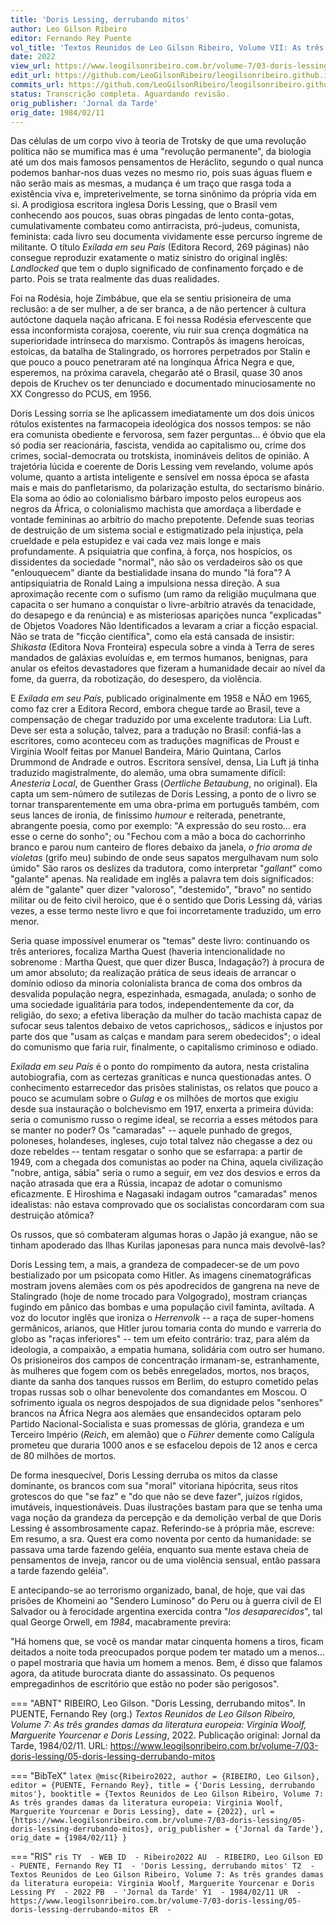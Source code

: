 ```yaml
---
title: 'Doris Lessing, derrubando mitos'
author: Leo Gilson Ribeiro
editor: Fernando Rey Puente
vol_title: 'Textos Reunidos de Leo Gilson Ribeiro, Volume VII: As três grandes damas da literatura europeia: Virginia Woolf, Marguerite Yourcenar e Doris Lessing'
date: 2022
view_url: https://www.leogilsonribeiro.com.br/volume-7/03-doris-lessing/05-doris-lessing-derrubando-mitos
edit_url: https://github.com/LeoGilsonRibeiro/leogilsonribeiro.github.io/edit/main/docs/markdown/volume-7/03-doris-lessing/05-doris-lessing-derrubando-mitos.md
commits_url: https://github.com/LeoGilsonRibeiro/leogilsonribeiro.github.io/commits/main/docs/markdown/volume-7/03-doris-lessing/05-doris-lessing-derrubando-mitos.md
status: Transcrição completa. Aguardando revisão.
orig_publisher: 'Jornal da Tarde'
orig_date: 1984/02/11
---
```


Das células de um corpo vivo à teoria de Trotsky de que uma revolução política não se mumifica mas é uma "revolução permanente", da biologia até um dos mais famosos pensamentos de Heráclito, segundo o qual nunca podemos banhar-nos duas vezes no mesmo rio, pois suas águas fluem e não serão mais as mesmas, a mudança é um traço que rasga toda a existência viva e, impreterivelmente, se torna sinônimo da própria vida em si. A prodigiosa escritora inglesa Doris Lessing, que o Brasil vem conhecendo aos poucos, suas obras pingadas de lento conta-gotas, cumulativamente combateu como antirracista, pró-judeus, comunista, feminista: cada livro seu documenta vividamente esse percurso íngreme de militante. O título *Exilada em seu País* (Editora Record, 269 páginas) não consegue reproduzir exatamente o matiz sinistro do original inglês: *Landlocked* que tem o duplo significado de confinamento forçado e de parto. Pois se trata realmente das duas realidades.

Foi na Rodésia, hoje Zimbábue, que ela se sentiu prisioneira de uma reclusão: a de ser mulher, a de ser branca, a de não pertencer à cultura autóctone daquela nação africana. E foi nessa Rodésia efervescente que essa inconformista corajosa, coerente, viu ruir sua crença dogmática na superioridade intrínseca do marxismo. Contrapôs às imagens heroicas, estoicas, da batalha de Stalingrado, os horrores perpetrados por Stalin e que pouco a pouco penetraram até na longínqua África Negra e que, esperemos, na próxima caravela, chegarão até o Brasil, quase 30 anos depois de Kruchev os ter denunciado e documentado minuciosamente no XX Congresso do PCUS, em 1956.

Doris Lessing sorria se lhe aplicassem imediatamente um dos dois únicos rótulos existentes na farmacopeia ideológica dos nossos tempos: se não era comunista obediente e fervorosa, sem fazer perguntas\... é óbvio que ela só podia ser reacionária, fascista, vendida ao capitalismo ou, crime dos crimes, social-democrata ou trotskista, inomináveis delitos de opinião. A trajetória lúcida e coerente de Doris Lessing vem revelando, volume após volume, quanto a artista inteligente e sensível em nossa época se afasta mais e mais do panfletarismo, da polarização estulta, do sectarismo binário. Ela soma ao ódio ao colonialismo bárbaro imposto pelos europeus aos negros da África, o colonialismo machista que amordaça a liberdade e vontade femininas ao arbítrio do macho prepotente. Defende suas teorias de destruição de um sistema social e estigmatizado pela injustiça, pela crueldade e pela estupidez e vai cada vez mais longe e mais profundamente. A psiquiatria que confina, à força, nos hospícios, os dissidentes da sociedade "normal", não são os verdadeiros são os que "enlouquecem" diante da bestialidade insana do mundo "lá fora"? A antipsiquiatria de Ronald Laing a impulsiona nessa direção. A sua aproximação recente com o sufismo (um ramo da religião muçulmana que capacita o ser humano a conquistar o livre-arbítrio através da tenacidade, do desapego e da renúncia) e as misteriosas aparições nunca \"explicadas\" de Objetos Voadores Não Identificados a levaram a criar a ficção espacial. Não se trata de "ficção científica", como ela está cansada de insistir: *Shikasta* (Editora Nova Fronteira) especula sobre a vinda à Terra de seres mandados de galáxias evoluídas e, em termos humanos, benignas, para anular os efeitos devastadores que fizeram a humanidade decair ao nível da fome, da guerra, da robotização, do desespero, da violência.

E *Exilada em seu País*, publicado originalmente em 1958 e NÃO em 1965, como faz crer a Editora Record, embora chegue tarde ao Brasil, teve a compensação de chegar traduzido por uma excelente tradutora: Lia Luft. Deve ser esta a solução, talvez, para a tradução no Brasil: confiá-las a escritores, como aconteceu com as traduções magníficas de Proust e Virginia Woolf feitas por Manuel Bandeira, Mário Quintana, Carlos Drummond de Andrade e outros. Escritora sensível, densa, Lia Luft já tinha traduzido magistralmente, do alemão, uma obra sumamente difícil: *Anesteria Local*, de Guenther Grass (*Oertliche Betaubung*, no original). Ela capta um sem-número de sutilezas de Doris Lessing, a ponto de o livro se tornar transparentemente em uma obra-prima em português também, com seus lances de ironia, de finíssimo *humour* e reiterada, penetrante, abrangente poesia, como por exemplo: "A expressão do seu rosto\... era esse o cerne do sonho"; ou "Fechou com a mão a boca do cachorrinho branco e parou num canteiro de flores debaixo da janela, *o frio aroma de violetas* (grifo meu) subindo de onde seus sapatos mergulhavam num solo úmido" São raros os deslizes da tradutora, como interpretar "*gallant*" como "galante" apenas. Na realidade em inglês a palavra tem dois significados: além de "galante" quer dizer "valoroso", "destemido", "bravo" no sentido militar ou de feito civil heroico, que é o sentido que Doris Lessing dá, várias vezes, a esse termo neste livro e que foi incorretamente traduzido, um erro menor.

Seria quase impossível enumerar os "temas" deste livro: continuando os três anteriores, focaliza Martha Quest (haveria intencionalidade no sobrenome : Martha Quest, que quer dizer Busca, Indagação?) à procura de um amor absoluto; da realização prática de seus ideais de arrancar o domínio odioso da minoria colonialista branca de coma dos ombros da desvalida população negra, espezinhada, esmagada, anulada; o sonho de uma sociedade igualitária para todos, independentemente da cor, da religião, do sexo; a efetiva liberação da mulher do tacão machista capaz de sufocar seus talentos debaixo de vetos caprichosos,, sádicos e injustos por parte dos que "usam as calças e mandam para serem obedecidos"; o ideal do comunismo que faria ruir, finalmente, o capitalismo criminoso e odiado.

*Exilada em seu País* é o ponto do rompimento da autora, nesta cristalina autobiografia, com as certezas graníticas e nunca questionadas antes. O conhecimento estarrecedor das prisões stalinistas, os relatos que pouco a pouco se acumulam sobre o *Gulag* e os milhões de mortos que exigiu desde sua instauração o bolchevismo em 1917, enxerta a primeira dúvida: seria o comunismo russo o regime ideal, se recorria a esses métodos para se manter no poder? Os "camaradas" -- aquele punhado de gregos, poloneses, holandeses, ingleses, cujo total talvez não chegasse a dez ou doze rebeldes -- tentam resgatar o sonho que se esfarrapa: a partir de 1949, com a chegada dos comunistas ao poder na China, aquela civilização "nobre, antiga, sábia" seria o rumo a seguir, em vez dos desvios e erros da nação atrasada que era a Rússia, incapaz de adotar o comunismo eficazmente. E Hiroshima e Nagasaki indagam outros "camaradas" menos idealistas: não estava comprovado que os socialistas concordaram com sua destruição atômica?

Os russos, que só combateram algumas horas o Japão já exangue, não se tinham apoderado das Ilhas Kurilas japonesas para nunca mais devolvê-las?

Doris Lessing tem, a mais, a grandeza de compadecer-se de um povo bestializado por um psicopata como Hitler. As imagens cinematográficas mostram jovens alemães com os pés apodrecidos de gangrena na neve de Stalingrado (hoje de nome trocado para Volgogrado), mostram crianças fugindo em pânico das bombas e uma população civil faminta, aviltada. A voz do locutor inglês que ironiza o *Herrenvolk* -- a raça de super-homens germânicos, arianos, que Hitler jurou tomaria conta do mundo e varreria do globo as "raças inferiores" -- tem um efeito contrário: traz, para além da ideologia, a compaixão, a empatia humana, solidária com outro ser humano. Os prisioneiros dos campos de concentração irmanam-se, estranhamente, às mulheres que fogem com os bebês enregelados, mortos, nos braços, diante da sanha dos tanques russos em Berlim, do estupro cometido pelas tropas russas sob o olhar benevolente dos comandantes em Moscou. O sofrimento iguala os negros despojados de sua dignidade pelos "senhores" brancos na África Negra aos alemães que ensandecidos optaram pelo Partido Nacional-Socialista e suas promessas de glória, grandeza e um Terceiro Império (*Reich*, em alemão) que o *Führer* demente como Calígula prometeu que duraria 1000 anos e se esfacelou depois de 12 anos e cerca de 80 milhões de mortos.

De forma inesquecível, Doris Lessing derruba os mitos da classe dominante, os brancos com sua "moral" vitoriana hipócrita, seus ritos grotescos do que "se faz" e "do que não se deve fazer", juízos rígidos, imutáveis, inquestionáveis. Duas ilustrações bastam para que se tenha uma vaga noção da grandeza da percepção e da demolição verbal de que Doris Lessing é assombrosamente capaz. Referindo-se à própria mãe, escreve: Em resumo, a sra. Quest era como noventa por cento da humanidade: se passava uma tarde fazendo geléia, enquanto sua mente estava cheia de pensamentos de inveja, rancor ou de uma violência sensual, então passara a tarde fazendo geléia".

E antecipando-se ao terrorismo organizado, banal, de hoje, que vai das prisões de Khomeini ao "Sendero Luminoso" do Peru ou à guerra civil de El Salvador ou à ferocidade argentina exercida contra "*los desaparecidos*", tal qual George Orwell, em *1984*, macabramente previra:

"Há homens que, se você os mandar matar cinquenta homens a tiros, ficam deitados a noite toda preocupados porque podem ter matado um a menos\... o papel mostraria que havia um homem a menos. Bem, é disso que falamos agora, da atitude burocrata diante do assassinato. Os pequenos empregadinhos de escritório que estão no poder são perigosos".


=== "ABNT"
    RIBEIRO, Leo Gilson. "Doris Lessing, derrubando mitos". In PUENTE, Fernando Rey (org.) <em>Textos Reunidos de Leo Gilson Ribeiro, Volume 7: As três grandes damas da literatura europeia: Virginia Woolf, Marguerite Yourcenar e Doris Lessing</em>, 2022. Publicação original: Jornal da Tarde, 1984/02/11. URL: <a href="stable_url">https://www.leogilsonribeiro.com.br/volume-7/03-doris-lessing/05-doris-lessing-derrubando-mitos</a>

=== "BibTeX"
    ```latex
    @misc{Ribeiro2022,
    author = {RIBEIRO, Leo Gilson},
    editor = {PUENTE, Fernando Rey},
    title = {'Doris Lessing, derrubando mitos'},
    booktitle = {Textos Reunidos de Leo Gilson Ribeiro, Volume 7: As três grandes damas da literatura europeia: Virginia Woolf, Marguerite Yourcenar e Doris Lessing},
    date = {2022},
    url = {https://www.leogilsonribeiro.com.br/volume-7/03-doris-lessing/05-doris-lessing-derrubando-mitos},
    orig_publisher = {'Jornal da Tarde'},
    orig_date = {1984/02/11}
    }
    ```

=== "RIS"
    ```ris
    TY  - WEB
    ID  - Ribeiro2022
    AU  - RIBEIRO, Leo Gilson
    ED  - PUENTE, Fernando Rey
    TI  - 'Doris Lessing, derrubando mitos'
    T2  - Textos Reunidos de Leo Gilson Ribeiro, Volume 7: As três grandes damas da literatura europeia: Virginia Woolf, Marguerite Yourcenar e Doris Lessing
    PY  - 2022
    PB  - 'Jornal da Tarde'
    Y1  - 1984/02/11
    UR  - https://www.leogilsonribeiro.com.br/volume-7/03-doris-lessing/05-doris-lessing-derrubando-mitos
    ER  - 
    ```
